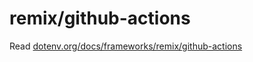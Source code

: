 # remix/github-actions

Read [dotenv.org/docs/frameworks/remix/github-actions](https://www.dotenv.org/docs/frameworks/remix/github-actions)

